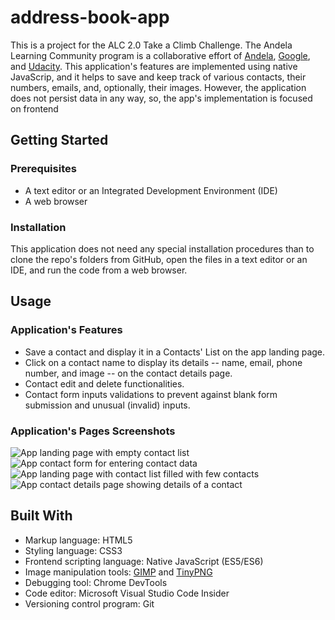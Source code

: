 # address-book-app
This is a project for the ALC 2.0 Take a Climb Challenge. The Andela Learning Community program is a collaborative effort of [Andela](https://andela.com), [Google](https://twitter.com/googleafrica), and [Udacity](https://www.udacity.com). This application's features are implemented using native JavaScrip, and it helps to save and keep track of various contacts, their numbers, emails, and, optionally, their images. However, the application does not persist data in any way, so, the app's implementation is focused on frontend

## Getting Started

### Prerequisites
* A text editor or an Integrated Development Environment (IDE)
* A web browser

### Installation
This application does not need any special installation procedures than to clone the repo's folders from GitHub, open the files in a text editor or an IDE, and run the code from a web browser.

## Usage

### Application's Features
* Save a contact and display it in a Contacts' List on the app landing page.
* Click on a contact name to display its details -- name, email, phone number, and image -- on the contact details page.
* Contact edit and delete functionalities.
* Contact form inputs validations to prevent against blank form submission and unusual (invalid) inputs.

### Application's Pages Screenshots
![App landing page with empty contact list](screenshots/landing-page-wout-contact.png)
![App contact form for entering contact data](screenshots/contact-form-page.png)
![App landing page with contact list filled with few contacts](screenshots/landing-page-with-contact.png)
![App contact details page showing details of a contact](screenshots/contact-details-page.png)

## Built With
* Markup language: HTML5
* Styling language: CSS3
* Frontend scripting language: Native JavaScript (ES5/ES6)
* Image manipulation tools: [GIMP](https://www.gimp.org/) and [TinyPNG](https://tinypng.com/)
* Debugging tool: Chrome DevTools
* Code editor: Microsoft Visual Studio Code Insider
* Versioning control program: Git
